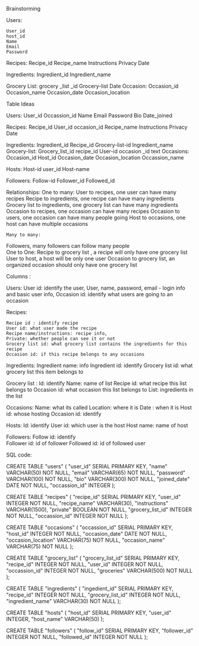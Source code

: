 Brainstorming 

Users: 

	User_id
	host_id
	Name
	Email
	Password
	
Recipes: 
	Recipe_id
	Recipe_name
	Instructions
	Privacy
	Date

Ingredients: 
	Ingredient_id 
	Ingredient_name

Grocery List: 
	grocery _list _id
	Grocery-list
	Date
Occasion: 
	Occasion_id
	Occasion_name
	Occasion_date
	Occasion_location


Table Ideas

Users: 
	User_id
	Occassion_id
	Name 
	Email
	Password
	Bio
	Date_joined

Recipes: 
	Recipe_id
	User_id
	occasion_id
	Recipe_name
	Instructions
	Privacy
	Date

Ingredients: 
	Ingredient_id
	Recipe_id
	Grocery-list-id
	Ingredient_name
Grocery-list: 
	Grocery_list_id
	recipe_id
	User-id
	occasion _id
	text
Occasions: 
	Occasion_id
	Host_id
	Occasion_date
	Occasion_location
	Occassion_name
	
Hosts: 
	Host-id
	user_id
	Host-name
	
Followers: 
	Follow-id 
	Follower_id
	Followed_id

	


Relationships: 
	One to many: 
		User to recipes, one user can have many recipes
		Recipe to ingredients, one recipe can have many ingredients	
		Grocery list to ingredients, one grocery list can have many ingredients
		Occasion to recipes, one occasion can have many recipes
		Occasion to users, one occasion can have many people going
		Host to occasions, one host can have multiple occasions 
		
		
		
	Many to many:
Followers, many followers can follow many people  
	One to One: 
		Recipe to grocery list , a recipe will only have one grocery list
		User to host, a host will be only one user
		Occasion to grocery list, an organized occasion should only have one grocery list 
		
	
Columns : 

Users: 
	User id: identify the user, 
	User, name, password, email - login info and basic user info, 
	Occasion id: identify what users are going to an occasion

Recipes: 

	Recipe id : identify recipe
	User id: what user made the recipe
	Recipe name/instructions: recipe info, 
	Private: whether people can see it or not
	Grocery list id: what grocery list contains the ingredients for this recipe
	Occasion id: if this recipe belongs to any occasions

Ingredients: 
	Ingredient name: info 
	Ingredient id: identify
	Grocery list id: what grocery list this item belongs to 

Grocery list : 
	Id: identify 
	Name: name of list 
	Recipe id: what recipe this list belongs to 
	Occasion id: what occasion this list belongs to 
	List: ingredients in the list 

Occasions: 
	Name: what its called
	Location: where it is 
	Date : when it is 
	Host id: whose hosting 
	Occasion id: identify

Hosts: 
	Id: identify
	User id: which user is the host
	Host name: name of host 

Followers: 
	Follow id: identify 	
	Follower id: id of follower 
	Followed id: id of followed user 

SQL code: 

CREATE TABLE "users" (
  "user_id" SERIAL PRIMARY KEY,
  "name" VARCHAR(50) NOT NULL,
  "email" VARCHAR(65) NOT NULL,
  "password" VARCHAR(100) NOT NULL,
  "bio" VARCHAR(300) NOT NULL,
  "joined_date" DATE NOT NULL,
  "occassion_id" INTEGER
);
 
CREATE TABLE "recipes" (
  "recipe_id" SERIAL PRIMARY KEY,
  "user_id" INTEGER NOT NULL,
  "recipe_name" VARCHAR(30),
  "instructions" VARCHAR(1500),
  "private" BOOLEAN NOT NULL,
  "grocery_list_id" INTEGER NOT NULL,
  "occassion_id" INTEGER NOT NULL
);
 
CREATE TABLE "occasions" (
  "occassion_id" SERIAL PRIMARY KEY,
  "host_id" INTEGER NOT NULL,
  "occasion_date" DATE NOT NULL,
  "occasion_location" VARCHAR(75) NOT NULL,
  "occasion_name" VARCHAR(75) NOT NULL
);
 
CREATE TABLE "grocery_list" (
  "grocery_list_id" SERIAL PRIMARY KEY,
  "recipe_id" INTEGER NOT NULL,
  "user_id" INTEGER NOT NULL,
  "occassion_id" INTEGER NOT NULL,
  "groceries" VARCHAR(500) NOT NULL
);
 
CREATE TABLE "ingredients" (
  "ingedient_id" SERIAL PRIMARY KEY,
  "recipe_id" INTEGER NOT NULL,
  "grocery_list_id" INTEGER NOT NULL,
  "ingredient_name" VARCHAR(30) NOT NULL
);
 
CREATE TABLE "hosts" (
  "host_id" SERIAL PRIMARY KEY,
  "user_id" INTEGER,
  "host_name" VARCHAR(50)
);
 
CREATE TABLE "followers" (
  "follow_id" SERIAL PRIMARY KEY,
  "follower_id" INTEGER NOT NULL,
  "followed_id" INTEGER NOT NULL
);

